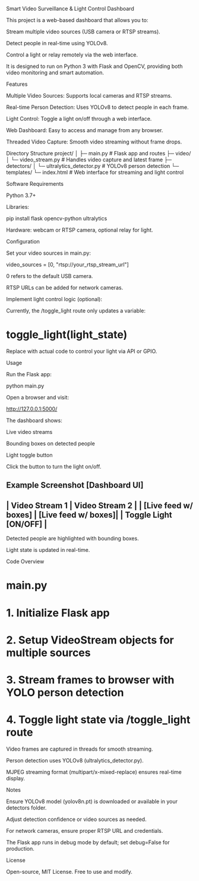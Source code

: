 Smart Video Surveillance & Light Control Dashboard

This project is a web-based dashboard that allows you to:

Stream multiple video sources (USB camera or RTSP streams).

Detect people in real-time using YOLOv8.

Control a light or relay remotely via the web interface.

It is designed to run on Python 3 with Flask and OpenCV, providing both video monitoring and smart automation.

Features

Multiple Video Sources: Supports local cameras and RTSP streams.

Real-time Person Detection: Uses YOLOv8 to detect people in each frame.

Light Control: Toggle a light on/off through a web interface.

Web Dashboard: Easy to access and manage from any browser.

Threaded Video Capture: Smooth video streaming without frame drops.

Directory Structure
project/
│
├─ main.py                 # Flask app and routes
├─ video/
│   └─ video_stream.py     # Handles video capture and latest frame
├─ detectors/
│   └─ ultralytics_detector.py  # YOLOv8 person detection
└─ templates/
    └─ index.html          # Web interface for streaming and light control

Software Requirements

Python 3.7+

Libraries:

pip install flask opencv-python ultralytics


Hardware: webcam or RTSP camera, optional relay for light.

Configuration

Set your video sources in main.py:

video_sources = [0, "rtsp://your_rtsp_stream_url"]


0 refers to the default USB camera.

RTSP URLs can be added for network cameras.

Implement light control logic (optional):

Currently, the /toggle_light route only updates a variable:

# toggle_light(light_state)


Replace with actual code to control your light via API or GPIO.

Usage

Run the Flask app:

python main.py


Open a browser and visit:

http://127.0.0.1:5000/


The dashboard shows:

Live video streams

Bounding boxes on detected people

Light toggle button

Click the button to turn the light on/off.

Example Screenshot
[Dashboard UI]
------------------------------------------------
| Video Stream 1       | Video Stream 2       |
| [Live feed w/ boxes] | [Live feed w/ boxes]|
|                     Toggle Light [ON/OFF]  |
------------------------------------------------


Detected people are highlighted with bounding boxes.

Light state is updated in real-time.

Code Overview
# main.py
# 1. Initialize Flask app
# 2. Setup VideoStream objects for multiple sources
# 3. Stream frames to browser with YOLO person detection
# 4. Toggle light state via /toggle_light route


Video frames are captured in threads for smooth streaming.

Person detection uses YOLOv8 (ultralytics_detector.py).

MJPEG streaming format (multipart/x-mixed-replace) ensures real-time display.

Notes

Ensure YOLOv8 model (yolov8n.pt) is downloaded or available in your detectors folder.

Adjust detection confidence or video sources as needed.

For network cameras, ensure proper RTSP URL and credentials.

The Flask app runs in debug mode by default; set debug=False for production.

License

Open-source, MIT License. Free to use and modify.
